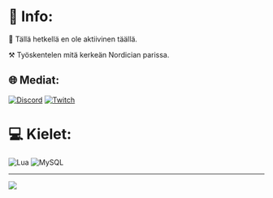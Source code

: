 # 💫 Info:
🫡 Tällä hetkellä en ole aktiivinen täällä.

⚒️ Työskentelen mitä kerkeän Nordician parissa.


## 🌐 Mediat:
[![Discord](https://img.shields.io/badge/Discord-%237289DA.svg?logo=discord&logoColor=white)](https://discord.gg/Goldens#8213) [![Twitch](https://img.shields.io/badge/Twitch-%239146FF.svg?logo=Twitch&logoColor=white)](https://twitch.tv/Goldenssi) 

# 💻 Kielet:
![Lua](https://img.shields.io/badge/lua-%232C2D72.svg?style=for-the-badge&logo=lua&logoColor=white) ![MySQL](https://img.shields.io/badge/mysql-%2300f.svg?style=for-the-badge&logo=mysql&logoColor=white)

---
[![](https://visitcount.itsvg.in/api?id=Goldenssi&icon=0&color=0)](https://visitcount.itsvg.in)

<!-- Proudly created with GPRM ( https://gprm.itsvg.in ) -->
